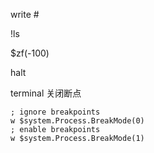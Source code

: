 write #

!ls

$zf(-100)

halt

terminal 关闭断点
```objectscript
; ignore breakpoints
w $system.Process.BreakMode(0)
; enable breakpoints
w $system.Process.BreakMode(1)
```